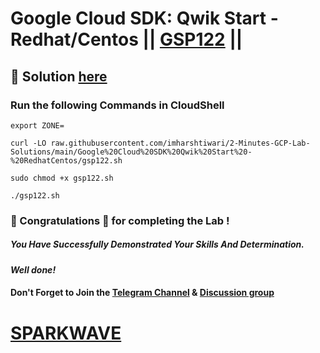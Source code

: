 # Google Cloud SDK: Qwik Start - Redhat/Centos || [GSP122](https://www.cloudskillsboost.google/focuses/986?parent=catalog) ||

## 🔑 Solution [here](https://www.youtube.com/@sparkwave.01)

### Run the following Commands in CloudShell

```
export ZONE=
```
```
curl -LO raw.githubusercontent.com/imharshtiwari/2-Minutes-GCP-Lab-Solutions/main/Google%20Cloud%20SDK%20Qwik%20Start%20-%20RedhatCentos/gsp122.sh

sudo chmod +x gsp122.sh

./gsp122.sh
```

### 🐼 Congratulations 🎉 for completing the Lab !

##### *You Have Successfully Demonstrated Your Skills And Determination.*

#### *Well done!*

#### Don't Forget to Join the [Telegram Channel](https://t.me/sparkwave.01) & [Discussion group](https://t.me/sparkwave.01chats)

# [SPARKWAVE](https://www.youtube.com/@sparkwave.01)
